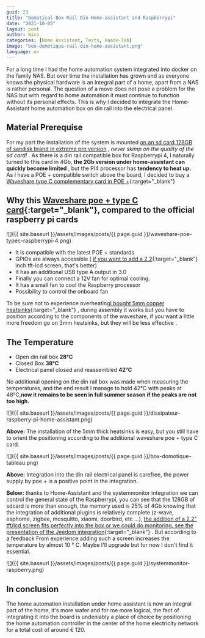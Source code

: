 ```yaml
---
guid: 23
title: "Domotical Box Rail Din Home-assistant and Raspberrypi"
date: "2021-10-05"
layout: post
author: Nico
categories: [Home Assistant, Tests, Haade-lab]
image: "box-domotique-rail-din-home-assistant.png"
language: en
---
```

For a long time I had the home automation system integrated into docker on the family NAS. But over time the installation has grown and as everyone knows the physical hardware is an integral part of a home, apart from a NAS is rather personal. The question of a move does not pose a problem for the NAS but with regard to home automation it must continue to function without its personal effects. This is why I decided to integrate the Home-Assistant home automation box on din rail into the electrical panel.

## Material Prerequise


For my part the installation of the system is mounted [on an sd card 128GB of sandisk brand in extreme pro version](https://s.click.aliexpress.com/e/_AsN9If) , _never skimp on the quality of the sd card!_ . As there is a din rail compatible box for Raspberrypi 4, I naturally turned to this card in 4Gb, **the 2Gb version under home-assistant can quickly become limited** , but the PI4 processor has **tendency to heat up.** As I have a POE + compatible switch above the board, I decided to buy a [Waveshare type C complementary card in POE +](https://s.click.aliexpress.com/e/_ALSRv5){:target="_blank"}

## Why this [Waveshare poe + type C card](https://s.click.aliexpress.com/e/_ALSRv5){:target="_blank"}, compared to the official raspberry pi cards

![]({{ site.baseurl }}/assets/images/posts/{{ page.guid }}/waveshare-poe-typec-raspberrypi-4.png)

- It is compatible with the latest POE + standards
- GPIOs are always accessible ( [if you want to add a 2.2](https://s.click.aliexpress.com/e/_ANZpYP){:target="_blank"} inch tft-lcd screen, that's better)
- It has an additional USB type A output in 3.0
- Finally you can connect a 12V fan for optimal cooling.
- It has a small fan to cool the Raspberry processor
- Possibility to control the onboard fan

To be sure not to experience overheating[I bought 5mm copper heatsinks](https://s.click.aliexpress.com/e/_AMjOYn){:target="_blank"} , during assembly it works but you have to position according to the components of the waveshare, if you want a little more freedom go on 3mm heatsinks, but they will be less effective .

## The Temperature

- Open din rail box **28°C**
- Closed Box **38°C**
- Electrical panel closed and reassembled **42°C**

No additional opening on the din rail box was made when measuring the temperatures, and the end result I manage to hold 42°C with peaks at 48°C,**now it remains to be seen in full summer season if the peaks are not too high.**

![]({{ site.baseurl }}/assets/images/posts/{{ page.guid }}/dissipateur-raspberry-pi-home-assistant.png)

**Above:** The installation of the 5mm thick heatsinks is easy, but you still have to orient the positioning according to the additional waveshare poe + type C card.

![]({{ site.baseurl }}/assets/images/posts/{{ page.guid }}/box-domotique-tableau.png)

**Above:** Integration into the din rail electrical panel is carefree, the power supply by poe + is a positive point in the integration.

**Below:** thanks to Home-Assistant and the systemmonitor integration we can control the general state of the Raspberrypi, you can see that the 128GB of sdcard is more than enough, the memory used is 25% of 4Gb knowing that the integration of additional plugins is relatively complete (z-wave, esphome, zigbee, mosquitto, xiaomi, doorbird, etc ...), [the addition of a 2.2" tft/lcd screen fits perfectly into the box or we could do monitoring, see the presentation of the Jeedom integration](https://community.jeedom.com/t/presentation-box-diy-raspberry-4b-ecran-spi-tft-2-2-boitier-din-alim-5v-2-4a-din/35177){:target="_blank"} . But according to a feedback From experience adding such a screen increases the temperature by almost 10 ° C. Maybe I'll upgrade but for now I don't find it essential.

![]({{ site.baseurl }}/assets/images/posts/{{ page.guid }}/systemmonitor-raspberry.png)

## In conclusion

The home automation installation under home assistant is now an integral part of the home, it's more wafer and for me more logical, the fact of integrating it into the board is undeniably a place of choice by positioning the home automation controller in the center of the home electricity network for a total cost of around € 120.
